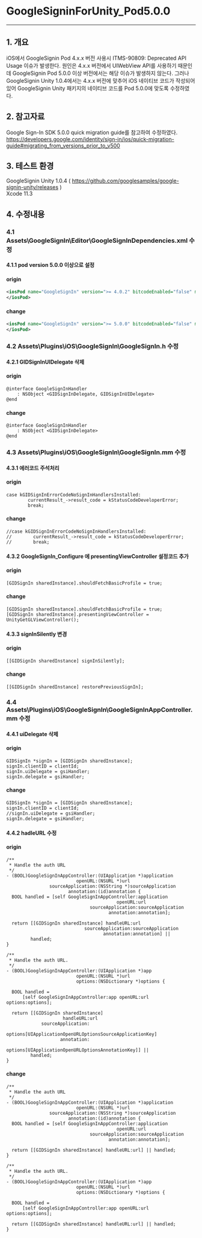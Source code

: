 # GoogleSigninForUnity_Pod5.0.0
---
## 1. 개요
iOS에서 GoogleSignin Pod 4.x.x 버전 사용시 ITMS-90809: Deprecated API Usage 이슈가 발생한다. 원인은 4.x.x 버전에서 UIWebView API를 사용하기 때문인데 GoogleSignin Pod 5.0.0 이상 버전에서는 해당 이슈가 발생하지 않는다. 그러나 GoogleSignin Unity 1.0.4에서는 4.x.x 버전에 맞추어 iOS 네이티브 코드가 작성되어 있어 GoogleSignin Unity 패키지의 네이티브 코드를 Pod 5.0.0에 맞도록 수정하였다.
## 2. 참고자료
Google Sign-In SDK 5.0.0 quick migration guide를 참고하여 수정하였다.  
https://developers.google.com/identity/sign-in/ios/quick-migration-guide#migrating_from_versions_prior_to_v500
## 3. 테스트 환경
GoogleSignin Unity 1.0.4 ( https://github.com/googlesamples/google-signin-unity/releases )  
Xcode 11.3
## 4. 수정내용
### 4.1 Assets\GoogleSignIn\Editor\GoogleSignInDependencies.xml 수정
#### 4.1.1 pod version 5.0.0 이상으로 설정
#### origin
~~~ xml
<iosPod name="GoogleSignIn" version=">= 4.0.2" bitcodeEnabled="false" minTargetSdk="6.0">
</iosPod>
~~~
#### change
~~~ xml
<iosPod name="GoogleSignIn" version=">= 5.0.0" bitcodeEnabled="false" minTargetSdk="6.0">
</iosPod>
~~~
### 4.2 Assets\Plugins\iOS\GoogleSignIn\GoogleSignIn.h 수정
#### 4.2.1 GIDSignInUIDelegate 삭제
#### origin
~~~ objc
@interface GoogleSignInHandler
    : NSObject <GIDSignInDelegate, GIDSignInUIDelegate>
@end
~~~
#### change
~~~ objc
@interface GoogleSignInHandler
    : NSObject <GIDSignInDelegate>
@end
~~~
### 4.3 Assets\Plugins\iOS\GoogleSignIn\GoogleSignIn.mm 수정
#### 4.3.1 에러코드 주석처리
#### origin
~~~ objc
case kGIDSignInErrorCodeNoSignInHandlersInstalled:
        currentResult_->result_code = kStatusCodeDeveloperError;
        break;
~~~
#### change
~~~ objc
//case kGIDSignInErrorCodeNoSignInHandlersInstalled:
//        currentResult_->result_code = kStatusCodeDeveloperError;
//        break;
~~~
#### 4.3.2 GoogleSignIn_Configure 에 presentingViewController 설정코드 추가
#### origin
~~~ objc
[GIDSignIn sharedInstance].shouldFetchBasicProfile = true;
~~~
#### change
~~~ objc
[GIDSignIn sharedInstance].shouldFetchBasicProfile = true;
[GIDSignIn sharedInstance].presentingViewController = UnityGetGLViewController();
~~~
#### 4.3.3 signInSilently 변경
#### origin
~~~ objc
[[GIDSignIn sharedInstance] signInSilently];
~~~
#### change
~~~ objc
[[GIDSignIn sharedInstance] restorePreviousSignIn];
~~~
### 4.4 Assets\Plugins\iOS\GoogleSignIn\GoogleSignInAppController.mm 수정
#### 4.4.1 uiDelegate 삭제
#### origin
~~~ objc
GIDSignIn *signIn = [GIDSignIn sharedInstance];
signIn.clientID = clientId;
signIn.uiDelegate = gsiHandler;
signIn.delegate = gsiHandler;
~~~
#### change
~~~ objc
GIDSignIn *signIn = [GIDSignIn sharedInstance];
signIn.clientID = clientId;
//signIn.uiDelegate = gsiHandler;
signIn.delegate = gsiHandler;
~~~
#### 4.4.2 hadleURL 수정
#### origin
~~~ objc
/**
 * Handle the auth URL
 */
- (BOOL)GoogleSignInAppController:(UIApplication *)application
                          openURL:(NSURL *)url
                sourceApplication:(NSString *)sourceApplication
                       annotation:(id)annotation {
  BOOL handled = [self GoogleSignInAppController:application
                                         openURL:url
                               sourceApplication:sourceApplication
                                      annotation:annotation];

  return [[GIDSignIn sharedInstance] handleURL:url
                             sourceApplication:sourceApplication
                                    annotation:annotation] ||
         handled;
}

/**
 * Handle the auth URL.
 */
- (BOOL)GoogleSignInAppController:(UIApplication *)app
                          openURL:(NSURL *)url
                          options:(NSDictionary *)options {

  BOOL handled =
      [self GoogleSignInAppController:app openURL:url options:options];

  return [[GIDSignIn sharedInstance]
                     handleURL:url
             sourceApplication:
                 options[UIApplicationOpenURLOptionsSourceApplicationKey]
                    annotation:
                        options[UIApplicationOpenURLOptionsAnnotationKey]] ||
         handled;
}
~~~
#### change
~~~ objc
/**
 * Handle the auth URL
 */
- (BOOL)GoogleSignInAppController:(UIApplication *)application
                          openURL:(NSURL *)url
                sourceApplication:(NSString *)sourceApplication
                       annotation:(id)annotation {
  BOOL handled = [self GoogleSignInAppController:application
                                         openURL:url
                               sourceApplication:sourceApplication
                                      annotation:annotation];

  return [[GIDSignIn sharedInstance] handleURL:url] || handled;
}

/**
 * Handle the auth URL.
 */
- (BOOL)GoogleSignInAppController:(UIApplication *)app
                          openURL:(NSURL *)url
                          options:(NSDictionary *)options {

  BOOL handled =
      [self GoogleSignInAppController:app openURL:url options:options];

  return [[GIDSignIn sharedInstance] handleURL:url] || handled;
}
~~~
